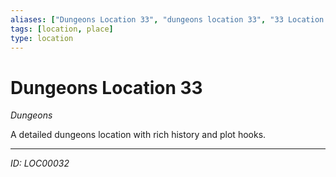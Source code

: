 ```yaml
---
aliases: ["Dungeons Location 33", "dungeons location 33", "33 Location Dungeons"]
tags: [location, place]
type: location
---
```


# Dungeons Location 33

*Dungeons*

A detailed dungeons location with rich history and plot hooks.

---
*ID: LOC00032*
